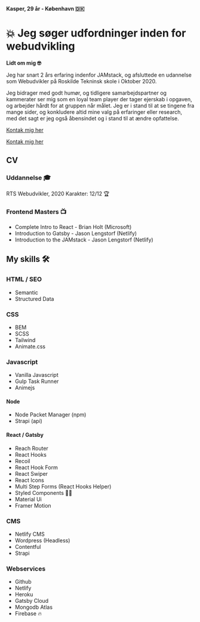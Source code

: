 **Kasper, 29 år - København 🇩🇰**

# 💥 Jeg søger udfordninger inden for webudvikling
**Lidt om mig 🤓**

Jeg har snart 2 års erfaring indenfor JAMstack, og afsluttede en udannelse som Webudvikler på Roskilde Tekninsk skole i Oktober 2020. 

Jeg bidrager med godt humør, og tidligere samarbejdspartner og kammerater ser mig som en loyal team player der tager ejerskab i opgaven, og arbejder hårdt for at gruppen når målet. Jeg er i stand til at se tingene fra mange sider, og konkludere altid mine valg på erfaringer eller research, med det sagt er jeg også åbensindet og i stand til at ændre opfattelse. 

[Kontak mig her](mailto:email@address.com?subject=test&body=type%20your%0Amessage%20here)

[Kontak mig her](mailto:kasperbirch1@gmail.com?subject=Vi%20mangler%20dig%20i%20vores%20team&Body=Hej%20Kasper%0D%0AVi%20mangler%20dig)

## CV
### Uddannelse 🎓
RTS Webudvikler, 2020
Karakter: 12/12 🏆

### Frontend Masters 📺 
* Complete Intro to React - Brian Holt (Microsoft)
* Introduction to Gatsby - Jason Lengstorf (Netlify)
* Introduction to the JAMstack - Jason Lengstorf (Netlify)

## My skills 🛠

### HTML / SEO
* Semantic
* Structured Data

### CSS
* BEM
* SCSS
* Tailwind
* Animate.css

### Javascript
* Vanilla Javascript
* Gulp Task Runner
* Animejs

#### Node
* Node Packet Manager (npm)
* Strapi (api)

#### React / Gatsby
* Reach Router
* React Hooks
* Recoil
* React Hook Form
* React Swiper
* React Icons
* Multi Step Forms (React Hooks Helper)
* Styled Components 💅🏼
* Material Ui
* Framer Motion 

### CMS
* Netlify CMS
* Wordpress (Headless)
* Contentful
* Strapi

### Webservices
* Github
* Netlify
* Heroku
* Gatsby Cloud 
* Mongodb Atlas
* Firebase 🔥

